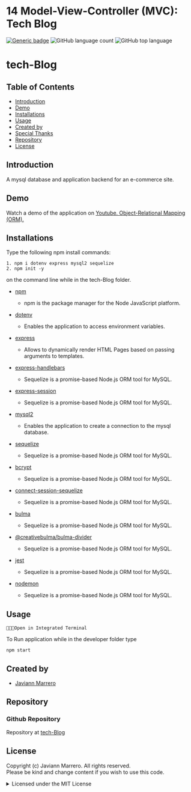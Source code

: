 # 14 Model-View-Controller (MVC): Tech Blog
[![Generic badge](https://img.shields.io/badge/license-MIT-<COLOR>.svg)](#license)
![GitHub language count](https://img.shields.io/github/languages/count/javiistacks/tech-Blog)
![GitHub top language](https://img.shields.io/github/languages/top/javiistacks/tech-Blog)

# tech-Blog

## Table of Contents
* [Introduction](#introduction)
* [Demo](#demo)
* [Installations](#installations)
* [Usage](#usage)
* [Created by](#created-by)
* [Special Thanks](#special-thanks)
* [Repository](#repository)
* [License](#license)


## Introduction
A mysql database and application backend for an e-commerce site. 


## Demo
Watch a demo of the application on [Youtube. Object-Relational Mapping (ORM).](https://www.youtube.com/watch?v=g1CUTYyp-LI)


## Installations
Type the following npm install commands: 
```
1. npm i dotenv express mysql2 sequelize
2. npm init -y
```
on the command line while in the tech-Blog folder. 

* [npm](https://docs.npmjs.com/cli/v7/commands/npm-install)
  * npm is the package manager for the Node JavaScript platform. 

* [dotenv](https://www.npmjs.com/package/dotenv)
  * Enables the application to access environment variables.

* [express](https://www.npmjs.com/package/express)
  * Allows to dynamically render HTML Pages based on passing arguments to templates.

* [express-handlebars](https://www.npmjs.com/package/express-handlebars)
  * Sequelize is a promise-based Node.js ORM tool for MySQL.

* [express-session](https://www.npmjs.com/package/express-session)
  * Sequelize is a promise-based Node.js ORM tool for MySQL.
  
* [mysql2](https://www.npmjs.com/package/mysql2)
  * Enables the application to create a connection to the mysql database.
  
* [sequelize](https://www.npmjs.com/package/sequelize)
  * Sequelize is a promise-based Node.js ORM tool for MySQL.

* [bcrypt](https://www.npmjs.com/package/bcrypt)
  * Sequelize is a promise-based Node.js ORM tool for MySQL.

* [connect-session-sequelize](https://www.npmjs.com/package/sequelize)
  * Sequelize is a promise-based Node.js ORM tool for MySQL.

* [bulma](https://www.npmjs.com/package/bulma)
  * Sequelize is a promise-based Node.js ORM tool for MySQL.

* [@creativebulma/bulma-divider](https://www.npmjs.com/package/@creativebulma/bulma-divider)
  * Sequelize is a promise-based Node.js ORM tool for MySQL.

* [jest](https://www.npmjs.com/package/jest)
  * Sequelize is a promise-based Node.js ORM tool for MySQL.

* [nodemon](https://www.npmjs.com/package/nodemon)
  * Sequelize is a promise-based Node.js ORM tool for MySQL.
 

## Usage

`👨🏽‍💻Open in Integrated Terminal`

To Run application while in the developer folder type 
```
npm start 
```

## Created by
* [Javiann Marrero](https://github.com/javiistacks)


## Repository
### Github Repository
Repository at [tech-Blog](https://github.com/javiistacks/tech-Blog)


## License

Copyright (c) Javiann Marrero. All rights reserved.<br>
Please be kind and change content if you wish to use this code.

<details><summary>Licensed under the MIT License</summary>

Copyright (c) 2021 - present | Javiann Marrero

<blockquote>
Permission is hereby granted, free of charge, to any person obtaining a copy
of this software and associated documentation files (the "Software"), to deal
in the Software without restriction, including without limitation the rights
to use, copy, modify, merge, publish, distribute, sublicense, and/or sell
copies of the Software, and to permit persons to whom the Software is
furnished to do so, subject to the following conditions:

The above copyright notice and this permission notice shall be included in all
copies or substantial portions of the Software.

THE SOFTWARE IS PROVIDED "AS IS", WITHOUT WARRANTY OF ANY KIND, EXPRESS OR
IMPLIED, INCLUDING BUT NOT LIMITED TO THE WARRANTIES OF MERCHANTABILITY,
FITNESS FOR A PARTICULAR PURPOSE AND NONINFRINGEMENT. IN NO EVENT SHALL THE
AUTHORS OR COPYRIGHT HOLDERS BE LIABLE FOR ANY CLAIM, DAMAGES OR OTHER
LIABILITY, WHETHER IN AN ACTION OF CONTRACT, TORT OR OTHERWISE, ARISING FROM,
OUT OF OR IN CONNECTION WITH THE SOFTWARE OR THE USE OR OTHER DEALINGS IN THE
SOFTWARE.
</blockquote>
</details>
